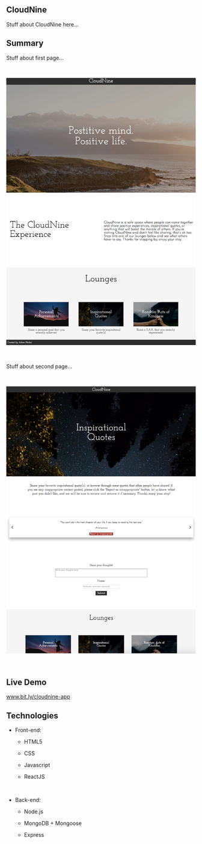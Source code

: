 

## CloudNine 

Stuff about CloudNine here...



## Summary

Stuff about first page...

&nbsp;

![cloudnine-screenshot1](https://github.com/ahinkel421/cloudnine-client/blob/master/cloudnine-screenshot1.png)

&nbsp;
&nbsp;


Stuff about second page...

&nbsp;

![cloudnine-screenshot2](https://github.com/ahinkel421/cloudnine-client/blob/master/cloudnine-screenshot2.png)

&nbsp;
&nbsp;

## Live Demo 

www.bit.ly/cloudnine-app 



## Technologies

- Front-end:

  - HTML5

  - CSS

  - Javascript

  - ReactJS

    ​

- Back-end:

  - Node.js

  - MongoDB + Mongoose

  - Express


